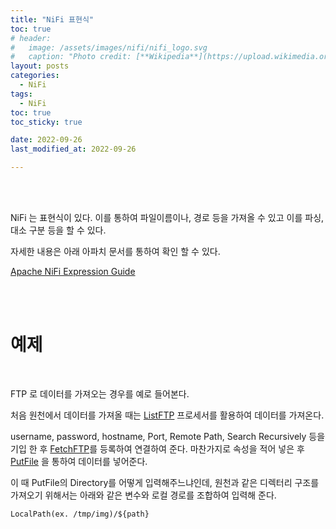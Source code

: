 ```yaml
---
title: "NiFi 표현식"
toc: true
# header:
#   image: /assets/images/nifi/nifi_logo.svg
#   caption: "Photo credit: [**Wikipedia**](https://upload.wikimedia.org/wikipedia/commons/f/ff/Apache-nifi-logo.svg)"
layout: posts
categories:
  - NiFi
tags:
  - NiFi
toc: true
toc_sticky: true

date: 2022-09-26
last_modified_at: 2022-09-26

---
```


<br><br>

NiFi 는 표현식이 있다. 이를 통하여 파일이름이나, 경로 등을 가져올 수 있고 이를 파싱, 대소 구분 등을 할 수 있다.

자세한 내용은 아래 아파치 문서를 통하여 확인 할 수 있다.

<a href='https://nifi.apache.org/docs/nifi-docs/html/expression-language-guide.html'>Apache NiFi Expression Guide</a>

<br><br>

# 예제

<br>

FTP 로 데이터를 가져오는 경우를 예로 들어본다.

처음 원천에서 데이터를 가져올 때는 <a href='https://nifi.apache.org/docs/nifi-docs/components/org.apache.nifi/nifi-standard-nar/1.17.0/org.apache.nifi.processors.standard.ListFTP/index.html'>ListFTP</a> 프로세서를 활용하여 데이터를 가져온다.

username, password, hostname, Port, Remote Path, Search Recursively 등을 기입 한 후 <a href='https://nifi.apache.org/docs/nifi-docs/components/org.apache.nifi/nifi-standard-nar/1.17.0/org.apache.nifi.processors.standard.FetchFTP/index.html'>FetchFTP</a>를 등록하여 연결하여 준다. 마찬가지로 속성을 적어 넣은 후 <a href='https://nifi.apache.org/docs/nifi-docs/components/org.apache.nifi/nifi-standard-nar/1.17.0/org.apache.nifi.processors.standard.PutFile/index.html'>PutFile</a> 을 통하여 데이터를 넣어준다.

이 때 PutFile의 Directory를 어떻게 입력해주느냐인데, 원천과 같은 디렉터리 구조를 가져오기 위해서는 아래와 같은 변수와 로컬 경로를 조합하여 입력해 준다.

```
LocalPath(ex. /tmp/img)/${path}
```
